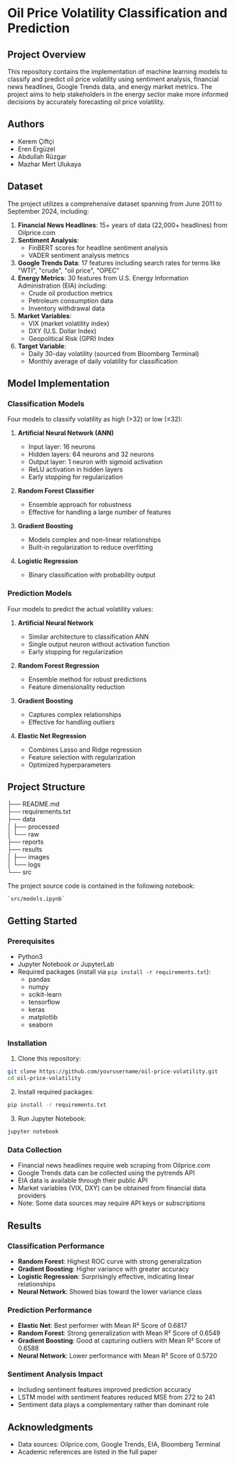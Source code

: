 # Oil Price Volatility Classification and Prediction

## Project Overview
This repository contains the implementation of machine learning models to classify and predict oil price volatility using sentiment analysis, financial news headlines, Google Trends data, and energy market metrics. The project aims to help stakeholders in the energy sector make more informed decisions by accurately forecasting oil price volatility.

## Authors
- Kerem Çiftçi
- Eren Ergüzel 
- Abdullah Rüzgar
- Mazhar Mert Ulukaya

## Dataset
The project utilizes a comprehensive dataset spanning from June 2011 to September 2024, including:

1. **Financial News Headlines**: 15+ years of data (22,000+ headlines) from Oilprice.com
2. **Sentiment Analysis**: 
   - FinBERT scores for headline sentiment analysis
   - VADER sentiment analysis metrics
3. **Google Trends Data**: 17 features including search rates for terms like "WTI", "crude", "oil price", "OPEC"
4. **Energy Metrics**: 30 features from U.S. Energy Information Administration (EIA) including:
   - Crude oil production metrics
   - Petroleum consumption data
   - Inventory withdrawal data
5. **Market Variables**:
   - VIX (market volatility index)
   - DXY (U.S. Dollar Index) 
   - Geopolitical Risk (GPR) Index
6. **Target Variable**: 
   - Daily 30-day volatility (sourced from Bloomberg Terminal)
   - Monthly average of daily volatility for classification

## Model Implementation

### Classification Models
Four models to classify volatility as high (>32) or low (≤32):

1. **Artificial Neural Network (ANN)**
   - Input layer: 16 neurons
   - Hidden layers: 64 neurons and 32 neurons
   - Output layer: 1 neuron with sigmoid activation
   - ReLU activation in hidden layers
   - Early stopping for regularization

2. **Random Forest Classifier**
   - Ensemble approach for robustness
   - Effective for handling a large number of features

3. **Gradient Boosting**
   - Models complex and non-linear relationships
   - Built-in regularization to reduce overfitting

4. **Logistic Regression**
   - Binary classification with probability output

### Prediction Models
Four models to predict the actual volatility values:

1. **Artificial Neural Network**
   - Similar architecture to classification ANN
   - Single output neuron without activation function
   - Early stopping for regularization

2. **Random Forest Regression**
   - Ensemble method for robust predictions
   - Feature dimensionality reduction

3. **Gradient Boosting**
   - Captures complex relationships
   - Effective for handling outliers

4. **Elastic Net Regression**
   - Combines Lasso and Ridge regression
   - Feature selection with regularization
   - Optimized hyperparameters


## Project Structure

├── README.md  
├── requirements.txt  
├── data  
│   ├── processed  
│   └── raw  
├── reports  
├── results  
│   ├── images  
│   └── logs  
└── src

The project source code is contained in the following notebook:

    `src/models.ipynb`


## Getting Started

### Prerequisites
- Python3
- Jupyter Notebook or JupyterLab
- Required packages (install via `pip install -r requirements.txt`):
  - pandas
  - numpy
  - scikit-learn
  - tensorflow
  - keras
  - matplotlib
  - seaborn


### Installation

1. Clone this repository:
```bash
git clone https://github.com/yourusername/oil-price-volatility.git
cd oil-price-volatility
```

2. Install required packages:
```bash
pip install -r requirements.txt
```

3. Run Jupyter Notebook:
```bash
jupyter notebook
```

### Data Collection
- Financial news headlines require web scraping from Oilprice.com
- Google Trends data can be collected using the pytrends API
- EIA data is available through their public API
- Market variables (VIX, DXY) can be obtained from financial data providers
- Note: Some data sources may require API keys or subscriptions

## Results

### Classification Performance
- **Random Forest**: Highest ROC curve with strong generalization
- **Gradient Boosting**: Higher variance with greater accuracy
- **Logistic Regression**: Surprisingly effective, indicating linear relationships
- **Neural Network**: Showed bias toward the lower variance class

### Prediction Performance
- **Elastic Net**: Best performer with Mean R² Score of 0.6817
- **Random Forest**: Strong generalization with Mean R² Score of 0.6549
- **Gradient Boosting**: Good at capturing outliers with Mean R² Score of 0.6588
- **Neural Network**: Lower performance with Mean R² Score of 0.5720

### Sentiment Analysis Impact
- Including sentiment features improved prediction accuracy
- LSTM model with sentiment features reduced MSE from 272 to 241
- Sentiment data plays a complementary rather than dominant role


## Acknowledgments
- Data sources: Oilprice.com, Google Trends, EIA, Bloomberg Terminal
- Academic references are listed in the full paper
